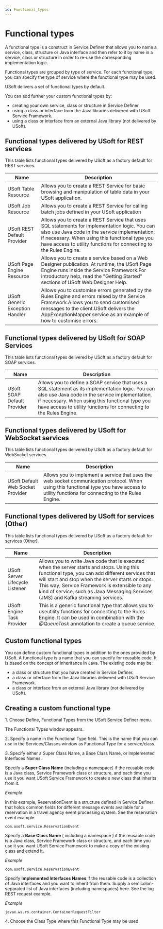 ```yaml
---
id: Functional_types
---
```


# Functional types

A functional type is a construct in Service Definer that allows you to name a service, class, structure or Java interface and then refer to it by name in a service, class or structure in order to re-use the corresponding implementation logic.

Functional types are grouped by type of service. For each functional type, you can specify the type of service where the functional type may be used.

USoft delivers a set of functional types by default.  

You can add further your custom functional types by:

- creating your own service, class or structure in Service Definer.
- using a class or interface from the Java libraries delivered with USoft Service Framework.
- using a class or interface from an external Java library (not delivered by USoft).

## Functional types delivered by USoft for REST services

This table lists functional types delivered by USoft as a factory default for REST services.

|**Name**|**Description**|
|--------|--------|
|USoft Table Resource|Allows you to create a REST Service for basic browsing and manipulation of table data in your USoft application.|
|USoft Job Resource|Allows you to create a REST Service for calling batch jobs defined in your USoft application|
|USoft REST Default Provider|Allows you to create a REST Service that uses SQL statements for implementation logic. You can also use Java code in the service implementation, if necessary. When using this functional type you have access to utility functions for connecting to the Rules Engine.|
|USoft Page Engine Resource|Allows you to create a service based on a Web Designer publication. At runtime, the USoft Page Engine runs inside the Service Framework.For introductory help, read the "Getting Started" sections of USoft Web Designer Help.|
|USoft Generic Exception Handler|Allows you to customise errors generated by the Rules Engine and errors raised by the Service Framework.Allows you to send customised messages to the client.USoft delivers the AppExceptionMapper service as an example of how to customise errors.|



## Functional types delivered by USoft for SOAP Services

This table lists functional types delivered by USoft as a factory default for SOAP services.

|**Name**|**Description**|
|--------|--------|
|USoft SOAP Default Provider|Allows you to define a SOAP service that uses a SQL statement as its implementation logic. You can also use Java code in the service implementation, if necessary. When using this functional type you have access to utility functions for connecting to the Rules Engine.|



## Functional types delivered by USoft for WebSocket services

This table lists functional types delivered by USoft as a factory default for WebSocket services.

|**Name**|**Description**|
|--------|--------|
|USoft Default Web Socket Provider|Allows you to implement a service that uses the web socket communication protocol. When using this functional type you have access to utility functions for connecting to the Rules Engine.|



## Functional types delivered by USoft for services (Other)

This table lists functional types delivered by USoft as a factory default for services (Other).

|**Name**|**Description**|
|--------|--------|
|USoft Server Lifecycle Listener|Allows you to write Java code that is executed when the server starts and stops. Using this functional type, you can add different services that will start and stop when the server starts or stops. This way, Service Framework is extensible to any kind of service, such as Java Messaging Services (JMS) and Kafka streaming services.|
|USoft Engine Task Provider|This is a generic functional type that allows you to useutility functions for connecting to the Rules Engine. It can be used in combination with the *@QueueTask* annotation to create a queue service.|



## Custom functional types

You can define custom functional types in addition to the ones provided by USoft. A functional type is a name that you can specify for reusable code. It is based on the concept of inheritance in Java. The existing code may be:

- a class or structure that you have created in Service Definer.
- a class or interface from the Java libraries delivered with USoft Service Framework.
- a class or interface from an external Java library (not delivered by USoft).

## Creating a custom functional type

1. Choose Define, Functional Types from the USoft Service Definer menu.

The Functional Types window appears.

2. Specify a name in the Functional Type field. This is the name that you can use in the Services/Classes window as Functional Type for a service/class.

3. Specify either a Super Class Name, a Base Class Name, or Implemented Interfaces Names.

Specify a **Super Class Name** (including a namespace) if the reusable code is a Java class, Service Framework class or structure, and each time you use it you want USoft Service Framework to create a new class that inherits from it.

*Example*

In this example, ReservationEvent is a structure defined in Service Definer that holds common fields for different message events available for a reservation in a travel agency event processing system. See the reservation event example   

```
com.usoft.service.ReservationEvent

```

Specify a **Base Class Name** ( including a namespace ) if the reusable code is a Java class, Service Framework class or structure, and each time you use it you want USoft Service Framework to make a copy of the existing class and extend it.

*Example*

```
com.usoft.service.ReservationEvent

```

Specify **Implemented Interfaces Names** if the reusable code is a collection of Java interfaces and you want to inherit from them. Supply a semicolon-separated list of Java interfaces (including namespaces) here. See the log REST request example.

*Example*

```
javax.ws.rs.container.ContainerRequestFilter

```

4. Choose the Class Type where this Functional Type may be used.